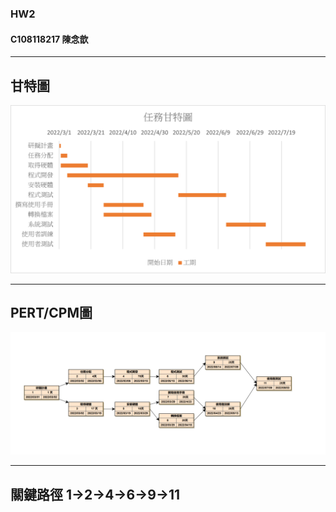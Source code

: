 ### HW2
#### C108118217 陳念歆
****
## 甘特圖
![甘特圖](hw2甘特圖.png "甘特圖")
****
## PERT/CPM圖
![PERT/CPM](1633961039722.jpg "PERT/CPM圖")
****
## 關鍵路徑 1->2->4->6->9->11
